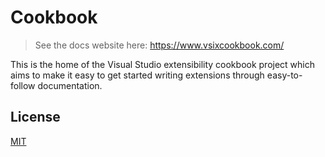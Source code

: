 # Cookbook

> See the docs website here: <https://www.vsixcookbook.com/>

This is the home of the Visual Studio extensibility cookbook project which aims to make it easy to get started writing extensions through easy-to-follow documentation.

## License

[MIT](LICENSE)
